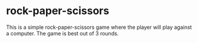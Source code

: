 # rock-paper-scissors

This is a simple rock-paper-scissors game where the player will play against a computer. The game is best out of 3 rounds.
